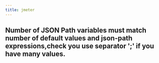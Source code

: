 ```yaml
---
title: jmeter
---
```


## Number of JSON Path variables must match number of default values and json-path expressions,check you use separator ';' if you have many values.
###
